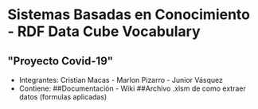 # Sistemas Basadas en Conocimiento - RDF Data Cube Vocabulary

## "Proyecto Covid-19"  

* Integrantes: Cristian Macas - Marlon Pizarro - Junior Vásquez
* Contiene:
##Documentación - Wiki
##Archivo .xlsm de como extraer datos (formulas aplicadas)
